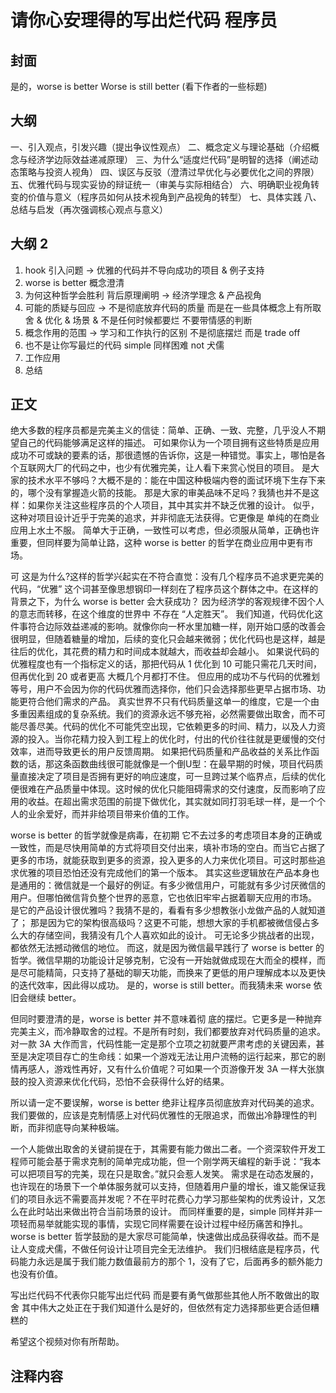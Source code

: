 # 请你心安理得的写出烂代码 程序员

## 封面

是的，worse is better
Worse is still better
(看下作者的一些标题)

## 大纲

一、引入观点，引发兴趣（提出争议性观点）
二、概念定义与理论基础（介绍概念与经济学边际效益递减原理）
三、为什么“适度烂代码”是明智的选择（阐述动态策略与投资人视角）
四、误区与反驳（澄清过早优化与必要优化之间的界限）
五、优雅代码与现实妥协的辩证统一（审美与实际相结合）
六、明确职业视角转变的价值与意义（程序员如何从技术视角到产品视角的转型）
七、具体实践
八、总结与启发（再次强调核心观点与意义）

## 大纲 2

1. hook 引入问题 -> 优雅的代码并不导向成功的项目 & 例子支持
2. worse is better 概念澄清 
3. 为何这种哲学会胜利 背后原理阐明 -> 经济学理念 & 产品视角
4. 可能的质疑与回应 -> 不是彻底放弃代码的质量 而是在一些具体概念上有所取舍 & 优化 & 场景 & 不是任何时候都要烂 不要带情感的判断
5. 概念作用的范围 -> 学习和工作执行的区别 不是彻底摆烂 而是 trade off
6. 也不是让你写最烂的代码 simple 同样困难 not 犬儒
7. 工作应用
8. 总结

## 正文

绝大多数的程序员都是完美主义的信徒：简单、正确、一致、完整，几乎没人不期望自己的代码能够满足这样的描述。
可如果你认为一个项目拥有这些特质是应用成功不可或缺的要素的话，那很遗憾的告诉你，这是一种错觉。事实上，哪怕是各个互联网大厂的代码之中，也少有优雅完美，让人看下来赏心悦目的项目。
是大家的技术水平不够吗？大概不是的：能在中国这种极端内卷的面试环境下生存下来的，哪个没有掌握造火箭的技能。
那是大家的审美品味不足吗？我猜也并不是这样：如果你关注这些程序员的个人项目，其中其实并不缺乏优雅的设计。
似乎，这种对项目设计近乎于完美的追求，并非彻底无法获得。它更像是 单纯的在商业应用上水土不服。
简单大于正确，一致性可以考虑，但必须服从简单，正确也许重要，但同样要为简单让路，这种 worse is better 的哲学在商业应用中更有市场。

可 这是为什么?这样的哲学兴起实在不符合直觉：没有几个程序员不追求更完美的代码，“优雅” 这个词甚至像思想钢印一样刻在了程序员这个群体之中。在这样的背景之下，为什么 worse is better 会大获成功？
因为经济学的客观规律不因个人的意志而转移，在这个维度的世界中 不存在 “人定胜天”。
我们知道，代码优化这件事符合边际效益递减的影响。就像你向一杯水里加糖一样，刚开始口感的改善会很明显，但随着糖量的增加，后续的变化只会越来微弱；优化代码也是这样，越是往后的优化，其花费的精力和时间成本就越大，而收益却会越小。
如果说代码的优雅程度也有一个指标定义的话，那把代码从 1 优化到 10 可能只需花几天时间，但再优化到 20 或者更高 大概几个月都打不住。
但应用的成功不与代码的优雅划等号，用户不会因为你的代码优雅而选择你，他们只会选择那些更早占据市场、功能更符合他们需求的产品。
真实世界不只有代码质量这单一的维度，它是一个由多重因素组成的复杂系统。我们的资源永远不够充裕，必然需要做出取舍，而不可能尽善尽美。代码的优化不可能凭空出现，它依赖更多的时间、精力，以及人力资源的投入。当你花精力投入到工程上的优化时，付出的代价往往就是更缓慢的交付效率，进而导致更长的用户反馈周期。
如果把代码质量和产品收益的关系比作函数的话，那这条函数曲线很可能就像是一个倒U型：在最早期的时候，项目代码质量直接决定了项目是否拥有更好的响应速度，可一旦跨过某个临界点，后续的优化便很难在产品质量中体现。这时候的优化只能阻碍需求的交付速度，反而影响了应用的收益。在超出需求范围的前提下做优化，其实就如同打羽毛球一样，是一个个人的业余爱好，而并非给项目带来价值的工作。

worse is better 的哲学就像是病毒，在初期 它不去过多的考虑项目本身的正确或一致性，而是尽快用简单的方式将项目交付出来，填补市场的空白。而当它占据了更多的市场，就能获取到更多的资源，投入更多的人力来优化项目。可这时那些追求优雅的项目恐怕还没有完成他们的第一个版本。
其实这些逻辑放在产品本身也是通用的：微信就是一个最好的例证。有多少微信用户，可能就有多少讨厌微信的用户。但哪怕微信背负整个世界的恶意，它也依旧牢牢占据着聊天应用的市场。
是它的产品设计很优雅吗？我猜不是的，看看有多少想教张小龙做产品的人就知道了；
那是因为它的架构很高级吗？这更不可能，想想大家的手机都被微信侵占多么大的存储空间，我猜没有几个人喜欢如此的设计。
可无论多少挑战者的出现，都依然无法撼动微信的地位。
而这，就是因为微信最早践行了 worse is better 的哲学。微信早期的功能设计足够克制，它没有一开始就做成现在大而全的模样，而是尽可能精简，只支持了基础的聊天功能，而换来了更低的用户理解成本以及更快的迭代效率，因此得以成功。
是的，worse is still better。而我猜未来 worse 依旧会继续 better。

但同时要澄清的是，worse is better 并不意味着彻 底的摆烂。它更多是一种抛弃完美主义，而冷静取舍的过程。不是所有时刻，我们都要放弃对代码质量的追求。
对一款 3A 大作而言，代码性能一定是那个立项之初就要严肃考虑的关键因素，甚至是决定项目存亡的生命线：如果一个游戏无法让用户流畅的运行起来，那它的剧情再感人，游戏性再好，又有什么价值呢？可如果一个页游像开发 3A 一样大张旗鼓的投入资源来优化代码，恐怕不会获得什么好的结果。

所以请一定不要误解，worse is better 绝非让程序员彻底放弃对代码美的追求。
我们要做的，应该是克制情感上对代码优雅性的无限追求，而做出冷静理性的判断，而非彻底导向某种极端。

一个人能做出取舍的关键前提在于，其需要有能力做出二者。一个资深软件开发工程师可能会基于需求克制的简单完成功能，但一个刚学两天编程的新手说：“我本可以把项目写的完美，现在只是取舍。”就只会惹人发笑。
需求是在动态发展的，也许现在的场景下一个单体服务就可以支持，但随着用户量的增长，谁又能保证我们的项目永远不需要高并发呢？不在平时花费心力学习那些架构的优秀设计，又怎么在此时站出来做出符合当前场景的设计。
而同样重要的是，simple 同样并非一项轻而易举就能实现的事情，实现它同样需要在设计过程中经历痛苦和挣扎。worse is better 哲学鼓励的是大家尽可能简单，快速做出成品获得收益。而不是让人变成犬儒，不做任何设计让项目完全无法维护。 
我们归根结底是程序员，代码能力永远是属于我们能力数值最前方的那个 1，没有了它，后面再多的额外能力也没有价值。

写出烂代码不代表你只能写出烂代码 而是要有勇气做那些其他人所不敢做出的取舍
其中伟大之处正在于我们知道什么是好的，但依然有定力选择那些更合适但糟糕的

希望这个视频对你有所帮助。

## 注释内容

<!-- 
worse is better 不仅仅是代码哲学，更是一种职业生存智慧。只有真正明白了这一点，才能完成职业生涯中的关键进阶，从纯粹的技术专家，变成能够带领团队、影响产品、创造更大价值的技术领导者。
如果你认同我上面的观点，那我猜你现在应该也能理解很多时候 leader 说 “没有思考” 的真正含义了：这其实是对人只关注代码，因没有产品视角而忽视具体需求的一种委婉说辞。我之前常常碰到那些技术水平扎实，但迟迟得不到晋升的同事。这些人中很大的一个共性就在于，他们往往过于关注技术细节，甚至为此想要牺牲产品。
如果一个功能的上线窗口期只有一周，你是选择一个技术妥协的方案抓紧做完，还是坚守自己的原则拒绝需求？这些同事往往就是后者。
可如果你关注各大公司的晋升要求就会发现，越高的职级要求中涉及技术的内容越少，而更多涉及业务以及产品。这简直就是在明示我们如何晋升，核心不在于技术的持续进步，而是视角的彻底改变。如果你有更多职业发展的诉求，那就一定要在平常工作中多跳出技术范畴考虑问题，如此才可能有更长远的发展。 
-->
